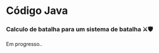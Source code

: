 # Código Java

### Calculo de batalha para um sistema de batalha :crossed_swords::shield:

Em progresso..

